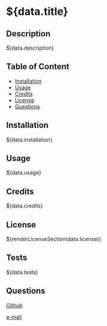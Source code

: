  # ${data.title}

## Description

${data.description}

## Table of Content

- [Installation](#installation)
- [Usage](#usage)
- [Credits](#credits)
- [License](#license)
- [Questions](#questions)

## Installation

${data.installation}

## Usage

${data.usage}

## Credits

${data.credits}

## License

${renderLicenseSection(data.license)}

## Tests

${data.tests}

## Questions


[Github](github.com/${data.github})

[e-mail](${data.email})